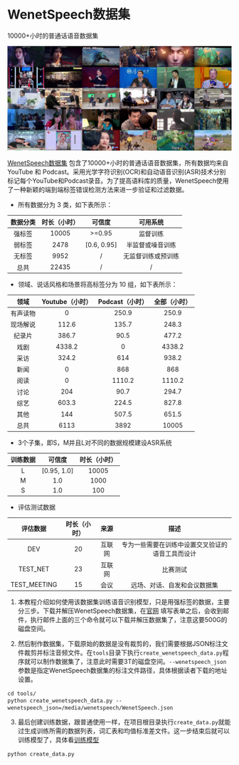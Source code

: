 # WenetSpeech数据集

10000+小时的普通话语音数据集

![WenetSpeech数据集](./images/wenetspeech.jpg)

[WenetSpeech数据集](https://wenet-e2e.github.io/WenetSpeech/) 包含了10000+小时的普通话语音数据集，所有数据均来自 YouTube 和 Podcast。采用光学字符识别(OCR)和自动语音识别(ASR)技术分别标记每个YouTube和Podcast录音。为了提高语料库的质量，WenetSpeech使用了一种新颖的端到端标签错误检测方法来进一步验证和过滤数据。

 - 所有数据分为 3 类，如下表所示：

| 数据分类 |  时长（小时） | 可信度  | 可用系统 |
|:---:|:---:|:---:|:---:|
| 强标签 | 10005 | \>=0.95      | 监督训练 |
| 弱标签 | 2478  | [0.6, 0.95] | 半监督或噪音训练 |
| 无标签 | 9952  | /           | 无监督训练或预训练 |
| 总共  | 22435 | /           | / |

 - 领域、说话风格和场景将高标签分为 10 组，如下表所示：

| 领域      | Youtube（小时） | Podcast（小时） | 全部（小时）  |
|:---:|:---:|:---:|:---:|
| 有声读物   | 0       | 250.9   | 250.9  |
| 现场解说  | 112.6   | 135.7   | 248.3  |
| 纪录片 | 386.7   | 90.5    | 477.2  |
| 戏剧       | 4338.2  | 0       | 4338.2 |
| 采访   | 324.2   | 614     | 938.2  |
| 新闻        | 0       | 868     | 868    |
| 阅读     | 0       | 1110.2  | 1110.2 |
| 讨论        | 204     | 90.7    | 294.7  |
| 综艺     | 603.3   | 224.5   | 827.8  |
| 其他      | 144     | 507.5   | 651.5  |
| 总共       | 6113    | 3892    | 10005  |

 - 3个子集，即S，M并且L对不同的数据规模建设ASR系统

| 训练数据 | 可信度  |  时长（小时） |
|:---:|:---:|:---:|
| L | [0.95, 1.0] | 10005 |
| M | 1.0         | 1000  |
| S | 1.0         | 100   |

 - 评估测试数据

| 评估数据 | 时长（小时） | 来源 | 描述 |
|:---:|:---:|:---:|:---:|
| DEV             | 20    | 互联网     | 专为一些需要在训练中设置交叉验证的语音工具而设计 |
| TEST\_NET       | 23    | 互联网     | 比赛测试 |
| TEST\_MEETING   | 15    | 会议 | 远场、对话、自发和会议数据集  |


1. 本教程介绍如何使用该数据集训练语音识别模型，只是用强标签的数据，主要分三步。下载并解压WenetSpeech数据集，在[官网](https://wenet-e2e.github.io/WenetSpeech/#download) 填写表单之后，会收到邮件，执行邮件上面的三个命令就可以下载并解压数据集了，注意这要500G的磁盘空间。

2. 然后制作数据集，下载原始的数据是没有裁剪的，我们需要根据JSON标注文件裁剪并标注音频文件。在`tools`目录下执行`create_wenetspeech_data.py`程序就可以制作数据集了，注意此时需要3T的磁盘空间。`--wenetspeech_json`参数是指定WenetSpeech数据集的标注文件路径，具体根据读者下载的地址设置。
```shell
cd tools/
python create_wenetspeech_data.py --wenetspeech_json=/media/wenetspeech/WenetSpeech.json
```

3. 最后创建训练数据，跟普通使用一样，在项目根目录执行`create_data.py`就能过生成训练所需的数据列表，词汇表和均值标准差文件。这一步结束后就可以训练模型了，具体看[训练模型](./train.md)
```shell
python create_data.py
```
